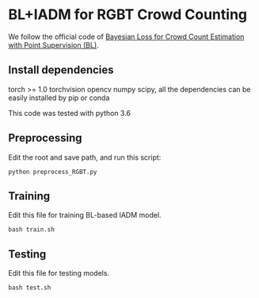 # BL+IADM for RGBT Crowd Counting 

We follow the official code of [Bayesian Loss for Crowd Count Estimation with Point Supervision (BL)](https://github.com/ZhihengCV/Bayesian-Crowd-Counting).

## Install dependencies
torch >= 1.0 torchvision opencv numpy scipy, all the dependencies can be easily installed by pip or conda

This code was tested with python 3.6

## Preprocessing

Edit the root and save path, and run this script:
```
python preprocess_RGBT.py
```


## Training
Edit this file for training BL-based IADM model.
```
bash train.sh
```

## Testing
Edit this file for testing models.
```
bash test.sh
```

